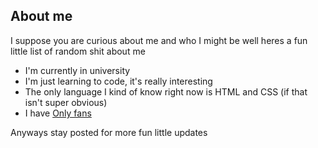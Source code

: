 <!DOCTYPE HTML>
<html>
  <head> <meta A practice webpage </head>
  <body>
  <main>
    <div class="intro">
    <section>
      <h1>About me</h1>
        <p> I suppose you are curious about me and who I might be well heres a fun little list of random shit about me </p>
        <ul>
          <li>I'm currently in university</li>
          <li>I'm just learning to code, it's really interesting</li>
          <li> The only language I kind of know right now is HTML and CSS (if that isn't super obvious)</li>
          <li>I have <a href = https://www.youtube.com/watch?v=dQw4w9WgXcQ> Only fans </a> </li>
      </ul>
        <p>Anyways stay posted for more fun little updates</p>
      </div>
  </main>
    </body>
</html>
